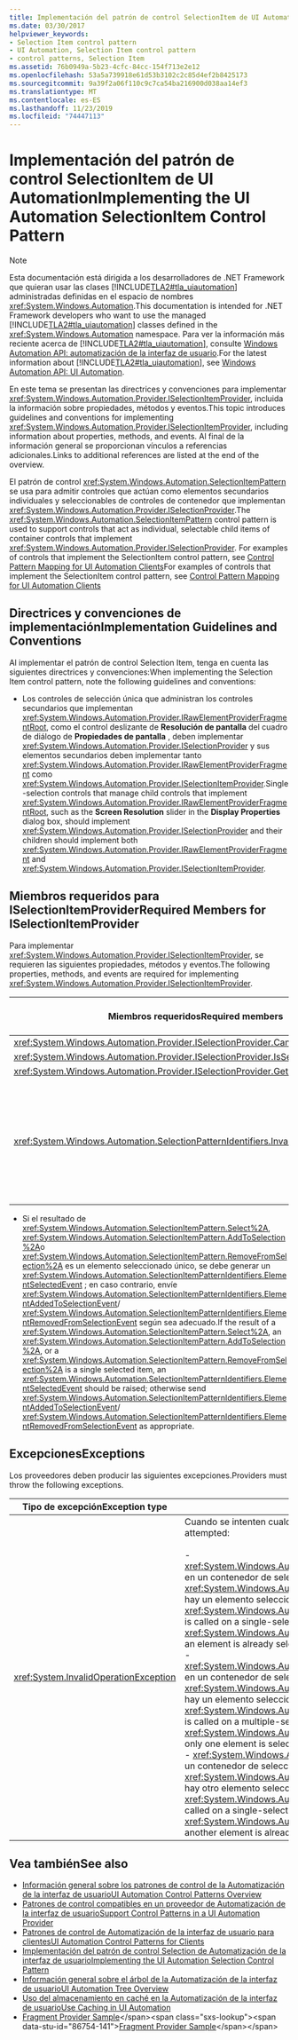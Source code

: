 ```yaml
---
title: Implementación del patrón de control SelectionItem de UI Automation
ms.date: 03/30/2017
helpviewer_keywords:
- Selection Item control pattern
- UI Automation, Selection Item control pattern
- control patterns, Selection Item
ms.assetid: 76b0949a-5b23-4cfc-84cc-154f713e2e12
ms.openlocfilehash: 53a5a739918e61d53b3102c2c85d4ef2b8425173
ms.sourcegitcommit: 9a39f2a06f110c9c7ca54ba216900d038aa14ef3
ms.translationtype: MT
ms.contentlocale: es-ES
ms.lasthandoff: 11/23/2019
ms.locfileid: "74447113"
---
```

# <a name="implementing-the-ui-automation-selectionitem-control-pattern"></a><span data-ttu-id="86754-102">Implementación del patrón de control SelectionItem de UI Automation</span><span class="sxs-lookup"><span data-stu-id="86754-102">Implementing the UI Automation SelectionItem Control Pattern</span></span>
> [!NOTE]
> <span data-ttu-id="86754-103">Esta documentación está dirigida a los desarrolladores de .NET Framework que quieran usar las clases [!INCLUDE[TLA2#tla_uiautomation](../../../includes/tla2sharptla-uiautomation-md.md)] administradas definidas en el espacio de nombres <xref:System.Windows.Automation>.</span><span class="sxs-lookup"><span data-stu-id="86754-103">This documentation is intended for .NET Framework developers who want to use the managed [!INCLUDE[TLA2#tla_uiautomation](../../../includes/tla2sharptla-uiautomation-md.md)] classes defined in the <xref:System.Windows.Automation> namespace.</span></span> <span data-ttu-id="86754-104">Para ver la información más reciente acerca de [!INCLUDE[TLA2#tla_uiautomation](../../../includes/tla2sharptla-uiautomation-md.md)], consulte [Windows Automation API: automatización de la interfaz de usuario](/windows/win32/winauto/entry-uiauto-win32).</span><span class="sxs-lookup"><span data-stu-id="86754-104">For the latest information about [!INCLUDE[TLA2#tla_uiautomation](../../../includes/tla2sharptla-uiautomation-md.md)], see [Windows Automation API: UI Automation](/windows/win32/winauto/entry-uiauto-win32).</span></span>  
  
 <span data-ttu-id="86754-105">En este tema se presentan las directrices y convenciones para implementar <xref:System.Windows.Automation.Provider.ISelectionItemProvider>, incluida la información sobre propiedades, métodos y eventos.</span><span class="sxs-lookup"><span data-stu-id="86754-105">This topic introduces guidelines and conventions for implementing <xref:System.Windows.Automation.Provider.ISelectionItemProvider>, including information about properties, methods, and events.</span></span> <span data-ttu-id="86754-106">Al final de la información general se proporcionan vínculos a referencias adicionales.</span><span class="sxs-lookup"><span data-stu-id="86754-106">Links to additional references are listed at the end of the overview.</span></span>  
  
 <span data-ttu-id="86754-107">El patrón de control <xref:System.Windows.Automation.SelectionItemPattern> se usa para admitir controles que actúan como elementos secundarios individuales y seleccionables de controles de contenedor que implementan <xref:System.Windows.Automation.Provider.ISelectionProvider>.</span><span class="sxs-lookup"><span data-stu-id="86754-107">The <xref:System.Windows.Automation.SelectionItemPattern> control pattern is used to support controls that act as individual, selectable child items of container controls that implement <xref:System.Windows.Automation.Provider.ISelectionProvider>.</span></span> <span data-ttu-id="86754-108">For examples of controls that implement the SelectionItem control pattern, see [Control Pattern Mapping for UI Automation Clients](control-pattern-mapping-for-ui-automation-clients.md)</span><span class="sxs-lookup"><span data-stu-id="86754-108">For examples of controls that implement the SelectionItem control pattern, see [Control Pattern Mapping for UI Automation Clients](control-pattern-mapping-for-ui-automation-clients.md)</span></span>  
  
<a name="Implementation_Guidelines_and_Conventions"></a>   
## <a name="implementation-guidelines-and-conventions"></a><span data-ttu-id="86754-109">Directrices y convenciones de implementación</span><span class="sxs-lookup"><span data-stu-id="86754-109">Implementation Guidelines and Conventions</span></span>  
 <span data-ttu-id="86754-110">Al implementar el patrón de control Selection Item, tenga en cuenta las siguientes directrices y convenciones:</span><span class="sxs-lookup"><span data-stu-id="86754-110">When implementing the Selection Item control pattern, note the following guidelines and conventions:</span></span>  
  
- <span data-ttu-id="86754-111">Los controles de selección única que administran los controles secundarios que implementan <xref:System.Windows.Automation.Provider.IRawElementProviderFragmentRoot>, como el control deslizante de **Resolución de pantalla** del cuadro de diálogo de **Propiedades de pantalla** , deben implementar <xref:System.Windows.Automation.Provider.ISelectionProvider> y sus elementos secundarios deben implementar tanto <xref:System.Windows.Automation.Provider.IRawElementProviderFragment> como <xref:System.Windows.Automation.Provider.ISelectionItemProvider>.</span><span class="sxs-lookup"><span data-stu-id="86754-111">Single-selection controls that manage child controls that implement <xref:System.Windows.Automation.Provider.IRawElementProviderFragmentRoot>, such as the **Screen Resolution** slider in the **Display Properties** dialog box, should implement <xref:System.Windows.Automation.Provider.ISelectionProvider> and their children should implement both <xref:System.Windows.Automation.Provider.IRawElementProviderFragment> and <xref:System.Windows.Automation.Provider.ISelectionItemProvider>.</span></span>  
  
<a name="Required_Members_for_the_IValueProvider_Interface"></a>   
## <a name="required-members-for-iselectionitemprovider"></a><span data-ttu-id="86754-112">Miembros requeridos para ISelectionItemProvider</span><span class="sxs-lookup"><span data-stu-id="86754-112">Required Members for ISelectionItemProvider</span></span>  
 <span data-ttu-id="86754-113">Para implementar <xref:System.Windows.Automation.Provider.ISelectionItemProvider>, se requieren las siguientes propiedades, métodos y eventos.</span><span class="sxs-lookup"><span data-stu-id="86754-113">The following properties, methods, and events are required for implementing <xref:System.Windows.Automation.Provider.ISelectionItemProvider>.</span></span>  
  
|<span data-ttu-id="86754-114">Miembros requeridos</span><span class="sxs-lookup"><span data-stu-id="86754-114">Required members</span></span>|<span data-ttu-id="86754-115">Tipo de miembro</span><span class="sxs-lookup"><span data-stu-id="86754-115">Member type</span></span>|<span data-ttu-id="86754-116">Notas</span><span class="sxs-lookup"><span data-stu-id="86754-116">Notes</span></span>|  
|----------------------|-----------------|-----------|  
|<xref:System.Windows.Automation.Provider.ISelectionProvider.CanSelectMultiple%2A>|<span data-ttu-id="86754-117">Propiedad.</span><span class="sxs-lookup"><span data-stu-id="86754-117">Property</span></span>|<span data-ttu-id="86754-118">Ninguno</span><span class="sxs-lookup"><span data-stu-id="86754-118">None</span></span>|  
|<xref:System.Windows.Automation.Provider.ISelectionProvider.IsSelectionRequired%2A>|<span data-ttu-id="86754-119">Propiedad.</span><span class="sxs-lookup"><span data-stu-id="86754-119">Property</span></span>|<span data-ttu-id="86754-120">Ninguno</span><span class="sxs-lookup"><span data-stu-id="86754-120">None</span></span>|  
|<xref:System.Windows.Automation.Provider.ISelectionProvider.GetSelection%2A>|<span data-ttu-id="86754-121">Método</span><span class="sxs-lookup"><span data-stu-id="86754-121">Method</span></span>|<span data-ttu-id="86754-122">Ninguno</span><span class="sxs-lookup"><span data-stu-id="86754-122">None</span></span>|  
|<xref:System.Windows.Automation.SelectionPatternIdentifiers.InvalidatedEvent>|<span data-ttu-id="86754-123">evento</span><span class="sxs-lookup"><span data-stu-id="86754-123">Event</span></span>|<span data-ttu-id="86754-124">Se produce cuando una selección de un contenedor ha cambiado de manera considerable y requiere el envío de más eventos <xref:System.Windows.Automation.SelectionItemPatternIdentifiers.ElementSelectedEvent> y <xref:System.Windows.Automation.SelectionItemPatternIdentifiers.ElementRemovedFromSelectionEvent> de lo que permite la constante <xref:System.Windows.Automation.Provider.AutomationInteropProvider.InvalidateLimit> .</span><span class="sxs-lookup"><span data-stu-id="86754-124">Raised when a selection in a container has changed significantly and requires sending more <xref:System.Windows.Automation.SelectionItemPatternIdentifiers.ElementSelectedEvent> and <xref:System.Windows.Automation.SelectionItemPatternIdentifiers.ElementRemovedFromSelectionEvent> events than the <xref:System.Windows.Automation.Provider.AutomationInteropProvider.InvalidateLimit> constant permits.</span></span>|  
  
- <span data-ttu-id="86754-125">Si el resultado de <xref:System.Windows.Automation.SelectionItemPattern.Select%2A>, <xref:System.Windows.Automation.SelectionItemPattern.AddToSelection%2A>o <xref:System.Windows.Automation.SelectionItemPattern.RemoveFromSelection%2A> es un elemento seleccionado único, se debe generar un <xref:System.Windows.Automation.SelectionItemPatternIdentifiers.ElementSelectedEvent> ; en caso contrario, envíe <xref:System.Windows.Automation.SelectionItemPatternIdentifiers.ElementAddedToSelectionEvent>/ <xref:System.Windows.Automation.SelectionItemPatternIdentifiers.ElementRemovedFromSelectionEvent> según sea adecuado.</span><span class="sxs-lookup"><span data-stu-id="86754-125">If the result of a <xref:System.Windows.Automation.SelectionItemPattern.Select%2A>, an <xref:System.Windows.Automation.SelectionItemPattern.AddToSelection%2A>, or a <xref:System.Windows.Automation.SelectionItemPattern.RemoveFromSelection%2A> is a single selected item, an <xref:System.Windows.Automation.SelectionItemPatternIdentifiers.ElementSelectedEvent> should be raised; otherwise send <xref:System.Windows.Automation.SelectionItemPatternIdentifiers.ElementAddedToSelectionEvent>/ <xref:System.Windows.Automation.SelectionItemPatternIdentifiers.ElementRemovedFromSelectionEvent> as appropriate.</span></span>  
  
<a name="Exceptions"></a>   
## <a name="exceptions"></a><span data-ttu-id="86754-126">Excepciones</span><span class="sxs-lookup"><span data-stu-id="86754-126">Exceptions</span></span>  
 <span data-ttu-id="86754-127">Los proveedores deben producir las siguientes excepciones.</span><span class="sxs-lookup"><span data-stu-id="86754-127">Providers must throw the following exceptions.</span></span>  
  
|<span data-ttu-id="86754-128">Tipo de excepción</span><span class="sxs-lookup"><span data-stu-id="86754-128">Exception type</span></span>|<span data-ttu-id="86754-129">Condición</span><span class="sxs-lookup"><span data-stu-id="86754-129">Condition</span></span>|  
|--------------------|---------------|  
|<xref:System.InvalidOperationException>|<span data-ttu-id="86754-130">Cuando se intenten cualquiera de las siguientes opciones:</span><span class="sxs-lookup"><span data-stu-id="86754-130">When any of the following are attempted:</span></span><br /><br /> <span data-ttu-id="86754-131">-   <xref:System.Windows.Automation.Provider.ISelectionItemProvider.RemoveFromSelection%2A> en un contenedor de selección única donde <xref:System.Windows.Automation.SelectionPattern.IsSelectionRequiredProperty> = `true` y ya hay un elemento seleccionado.</span><span class="sxs-lookup"><span data-stu-id="86754-131">-   <xref:System.Windows.Automation.Provider.ISelectionItemProvider.RemoveFromSelection%2A> is called on a single-selection container where <xref:System.Windows.Automation.SelectionPattern.IsSelectionRequiredProperty> = `true` and an element is already selected.</span></span><br /><span data-ttu-id="86754-132">-   <xref:System.Windows.Automation.Provider.ISelectionItemProvider.RemoveFromSelection%2A> en un contenedor de selección múltiple donde <xref:System.Windows.Automation.SelectionPattern.IsSelectionRequiredProperty> = `true` y solo hay un elemento seleccionado.</span><span class="sxs-lookup"><span data-stu-id="86754-132">-   <xref:System.Windows.Automation.Provider.ISelectionItemProvider.RemoveFromSelection%2A> is called on a multiple-selection container where <xref:System.Windows.Automation.SelectionPattern.IsSelectionRequiredProperty> = `true` and only one element is selected.</span></span><br /><span data-ttu-id="86754-133">-   <xref:System.Windows.Automation.Provider.ISelectionItemProvider.AddToSelection%2A> en un contenedor de selección única donde <xref:System.Windows.Automation.SelectionPattern.CanSelectMultipleProperty> = `false` y ya hay otro elemento seleccionado.</span><span class="sxs-lookup"><span data-stu-id="86754-133">-   <xref:System.Windows.Automation.Provider.ISelectionItemProvider.AddToSelection%2A> is called on a single-selection container where <xref:System.Windows.Automation.SelectionPattern.CanSelectMultipleProperty> = `false` and another element is already selected.</span></span>|  
  
## <a name="see-also"></a><span data-ttu-id="86754-134">Vea también</span><span class="sxs-lookup"><span data-stu-id="86754-134">See also</span></span>

- [<span data-ttu-id="86754-135">Información general sobre los patrones de control de la Automatización de la interfaz de usuario</span><span class="sxs-lookup"><span data-stu-id="86754-135">UI Automation Control Patterns Overview</span></span>](ui-automation-control-patterns-overview.md)
- [<span data-ttu-id="86754-136">Patrones de control compatibles en un proveedor de Automatización de la interfaz de usuario</span><span class="sxs-lookup"><span data-stu-id="86754-136">Support Control Patterns in a UI Automation Provider</span></span>](support-control-patterns-in-a-ui-automation-provider.md)
- [<span data-ttu-id="86754-137">Patrones de control de Automatización de la interfaz de usuario para clientes</span><span class="sxs-lookup"><span data-stu-id="86754-137">UI Automation Control Patterns for Clients</span></span>](ui-automation-control-patterns-for-clients.md)
- [<span data-ttu-id="86754-138">Implementación del patrón de control Selection de Automatización de la interfaz de usuario</span><span class="sxs-lookup"><span data-stu-id="86754-138">Implementing the UI Automation Selection Control Pattern</span></span>](implementing-the-ui-automation-selection-control-pattern.md)
- [<span data-ttu-id="86754-139">Información general sobre el árbol de la Automatización de la interfaz de usuario</span><span class="sxs-lookup"><span data-stu-id="86754-139">UI Automation Tree Overview</span></span>](ui-automation-tree-overview.md)
- [<span data-ttu-id="86754-140">Uso del almacenamiento en caché en la Automatización de la interfaz de usuario</span><span class="sxs-lookup"><span data-stu-id="86754-140">Use Caching in UI Automation</span></span>](use-caching-in-ui-automation.md)
- <span data-ttu-id="86754-141">[Fragment Provider Sample](https://docs.microsoft.com/previous-versions/dotnet/netframework-3.5/ms771502(v=vs.90))</span><span class="sxs-lookup"><span data-stu-id="86754-141">[Fragment Provider Sample](https://docs.microsoft.com/previous-versions/dotnet/netframework-3.5/ms771502(v=vs.90))</span></span>
